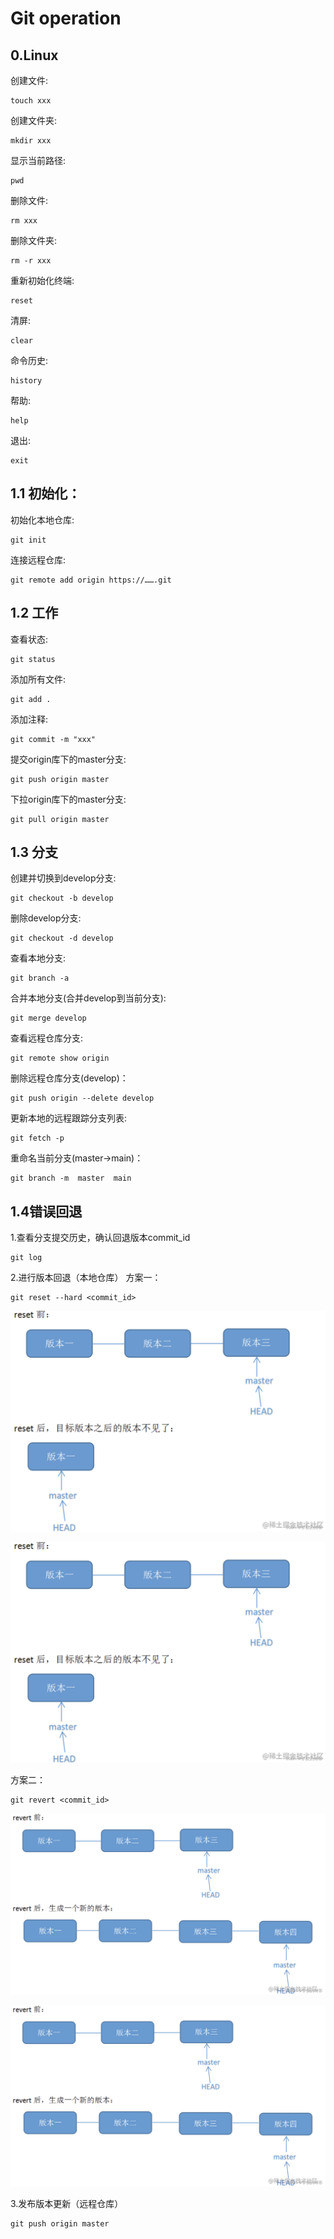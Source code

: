 # Git operation 

## 0.Linux
创建文件:
```
touch xxx
```

创建文件夹:
```
mkdir xxx
```

显示当前路径:
```
pwd
```

删除文件:
```
rm xxx
```

删除文件夹:
```
rm -r xxx
```

重新初始化终端:
```
reset
```

清屏:
```
clear
```

命令历史:
```
history
```

帮助:
```
help
```

退出:
```
exit
```

## 1.1 初始化：
初始化本地仓库:
```
git init
```

连接远程仓库:
```
git remote add origin https://…….git
```

## 1.2 工作

查看状态:
```
git status
```

添加所有文件:
```
git add .
```

添加注释:
```
git commit -m "xxx"
```

提交origin库下的master分支:
```
git push origin master
```

下拉origin库下的master分支:
```
git pull origin master
``` 

## 1.3 分支

创建并切换到develop分支:
```
git checkout -b develop
```

删除develop分支:
```
git checkout -d develop
```

查看本地分支:
```
git branch -a
```

合并本地分支(合并develop到当前分支):
```
git merge develop
```

查看远程仓库分支:
```
git remote show origin
```

删除远程仓库分支(develop)：
```
git push origin --delete develop
```

更新本地的远程跟踪分支列表:
```
git fetch -p
```

重命名当前分支(master->main)：
```
git branch -m  master  main
```
## 1.4错误回退
1.查看分支提交历史，确认回退版本commit_id
```
git log
```
2.进行版本回退（本地仓库）
方案一：
```
git reset --hard <commit_id>
```

![](pic/1.png)

![](pic/2.png)


方案二：
```
git revert <commit_id>
```

![](pic/3.png)

![](pic/4.png)


3.发布版本更新（远程仓库）
```
git push origin master
```

